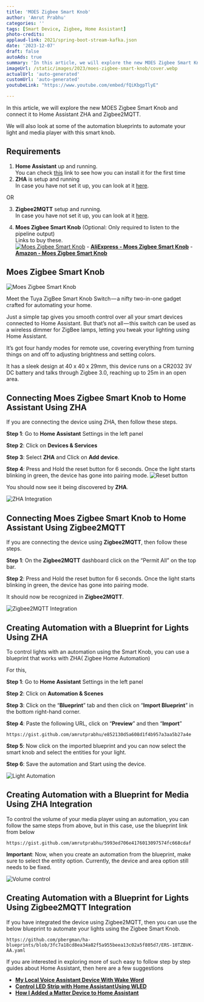 ```yaml
---
title: 'MOES Zigbee Smart Knob'
author: 'Amrut Prabhu'
categories: ''
tags: [Smart Device, Zigbee, Home Assistant]
photo-credits:
applaud-link: 2021/spring-boot-stream-kafka.json
date: '2023-12-07'
draft: false
autoAds: true
summary: 'In this article, we will explore the new MOES Zigbee Smart Knob and connect it to Home Assistant ZHA and Zigbee2MQTT'
imageUrl: /static/images/2023/moes-zigbee-smart-knob/cover.webp
actualUrl: 'auto-generated'
customUrl: 'auto-generated'
youtubeLink: "https://www.youtube.com/embed/fQiKbgpTlyE"

---
```

In this article, we will explore the new MOES Zigbee Smart Knob and connect it to Home Assistant ZHA and Zigbee2MQTT.

We will also look at some of the automation blueprints to automate your light and media player with this smart knob.

<TOCInline toc={props.toc} asDisclosure />  


## Requirements

1.  **Home Assistant** up and running.  
    You can check [this](https://smarthomecircle.com/how-to-connect-wifi-to-home-assistant-on-startup) link to see how you can install it for the first time
2.  **ZHA** is setup and running  
    In case you have not set it up, you can look at it [here](https://smarthomecircle.com/connect-zigbee-device-using-sonoff-zigbee-3-dongle-plus-to-home-assistant).

OR

3. **Zigbee2MQTT** setup and running.  
In case you have not set it up, you can look at it [here](https://smarthomecircle.com/install-zigbee2mqtt-with-home-assistant).

4.  **Moes Zigbee Smart Knob** (Optional: Only required to listen to the pipeline output)  
    Links to buy these.  
[![Moes Zigbee Smart Knob](/static/images/2023/moes-zigbee-smart-knob/moes-smart-knob.webp)](https://s.click.aliexpress.com/e/_DkdrcSv)
        -   [**AliExpress - Moes Zigbee Smart Knob**](https://s.click.aliexpress.com/e/_DkdrcSv)
        -   [**Amazon - Moes Zigbee Smart Knob**](https://amzn.to/47Nvn7S)      
    



## Moes Zigbee Smart Knob

![Moes Zigbee Smart Knob](/static/images/2023/moes-zigbee-smart-knob/moes-smart-knob.webp)

Meet the Tuya ZigBee Smart Knob Switch — a nifty two-in-one gadget crafted for automating your home.

Just a simple tap gives you smooth control over all your smart devices connected to Home Assistant. But that’s not all — this switch can be used as a wireless dimmer for ZigBee lamps, letting you tweak your lighting using Home Assistant.

It’s got four handy modes for remote use, covering everything from turning things on and off to adjusting brightness and setting colors.

It has a sleek design at 40 x 40 x 29mm, this device runs on a CR2032 3V DC battery and talks through Zigbee 3.0, reaching up to 25m in an open area.

## Connecting Moes Zigbee Smart Knob to Home Assistant Using ZHA

If you are connecting the device using ZHA, then follow these steps.

**Step 1**: Go to **Home Assistant** Settings in the left panel

**Step 2**: Click on **Devices & Services**

**Step 3**: Select **ZHA** and Click on **Add device**.

**Step 4**: Press and Hold the reset button for 6 seconds. Once the light starts blinking in green, the device has gone into pairing mode.
![Reset button](/static/images/2023/moes-zigbee-smart-knob/reset-switch.webp)

You should now see it being discovered by **ZHA**.

![ZHA Integration](/static/images/2023/moes-zigbee-smart-knob/zha-integration.webp)

## Connecting Moes Zigbee Smart Knob to Home Assistant Using Zigbee2MQTT

If you are connecting the device using **Zigbee2MQTT**, then follow these steps.

**Step 1**: On the **Zigbee2MQTT** dashboard click on the “Permit All” on the top bar.

**Step 2**: Press and Hold the reset button for 6 seconds. Once the light starts blinking in green, the device has gone into pairing mode.

It should now be recognized in **Zigbee2MQTT**.

![Zigbee2MQTT Integration](/static/images/2023/moes-zigbee-smart-knob/zigbee2mqtt-integration.webp)  

  
## Creating Automation with a Blueprint for Lights Using ZHA

To control lights with an automation using the Smart Knob, you can use a blueprint that works with ZHA( Zigbee Home Automation)

For this,

**Step 1**: Go to **Home Assistant** Settings in the left panel

**Step 2**: Click on **Automation & Scenes**

**Step 3**: Click on the “**Blueprint**” tab and then click on “**Import Blueprint**” in the bottom right-hand corner.

**Step 4**: Paste the following URL, click on “**Preview**” and then “**Import**”
```
https://gist.github.com/amrutprabhu/e852130d5a608d1f4b957a3aa5b27a4e
```
**Step 5**: Now click on the imported blueprint and you can now select the smart knob and select the entities for your light.

**Step 6**: Save the automation and Start using the device.

![Light Automation](/static/images/2023/moes-zigbee-smart-knob/lights-control.webp)

## Creating Automation with a Blueprint for Media Using ZHA Integration

To control the volume of your media player using an automation, you can follow the same steps from above, but in this case, use the blueprint link from below
```
https://gist.github.com/amrutprabhu/5993ed706e4176013097574fc668cdaf
```
**Important**: Now, when you create an automation from the blueprint, make sure to select the entity option. Currently, the device and area option still needs to be fixed.

![Volume control](/static/images/2023/moes-zigbee-smart-knob/media-player-control.webp)

## Creating Automation with a Blueprint for Lights Using Zigbee2MQTT Integration

If you have integrated the device using Zigbee2MQTT, then you can use the below blueprint to automate your lights using the Zigbee Smart Knob.
```
https://github.com/pbergman/ha-blueprints/blob/3fc7a18cd8ea34a82f5a955beea13c02a5f805d7/ERS-10TZBVK-AA.yaml
```

If you are interested in exploring more of such easy to follow step by step guides about Home Assistant, then here are a few suggestions

-   [**My Local Voice Assistant Device With Wake Word**](http://localhost:3000/created-voice-assistant-esp32-with-wake-word-in-home-assistant)
-   [**Control LED Strip with Home Assistant Using WLED**](https://smarthomecircle.com/how-to-connect-led-strip-with-home-assistant-using-wled)
-   [**How I Added a Matter Device to Home Assistant**](https://smarthomecircle.com/add-matter-devices-to-home-assistant)

<br/>